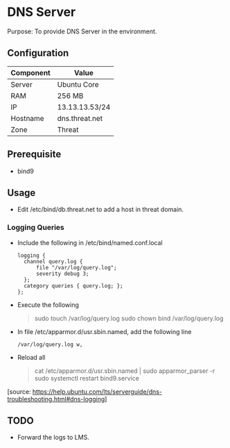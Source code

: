# DNS Server  

Purpose: To provide DNS Server in the environment.  

## Configuration  

| Component | Value |  
|-----------|-------|  
| Server | Ubuntu Core  |  
| RAM | 256 MB  |  
| IP | 13.13.13.53/24 |  
| Hostname | dns.threat.net |  
| Zone | Threat |  

## Prerequisite  
- bind9  

## Usage  
- Edit /etc/bind/db.threat.net to add a host in threat domain.  

### Logging Queries
- Include the following in /etc/bind/named.conf.local  

      logging {  
        channel query.log {  
            file "/var/log/query.log";  
            severity debug 3;  
        };  
        category queries { query.log; };  
      };  

- Execute the following
    > sudo touch /var/log/query.log
    > sudo chown bind /var/log/query.log

- In file /etc/apparmor.d/usr.sbin.named, add the following line  

      /var/log/query.log w,

- Reload all
    > cat /etc/apparmor.d/usr.sbin.named | sudo apparmor_parser -r
    > sudo systemctl restart bind9.service

[source: https://help.ubuntu.com/lts/serverguide/dns-troubleshooting.html#dns-logging]

## TODO  
- Forward the logs to LMS.  
